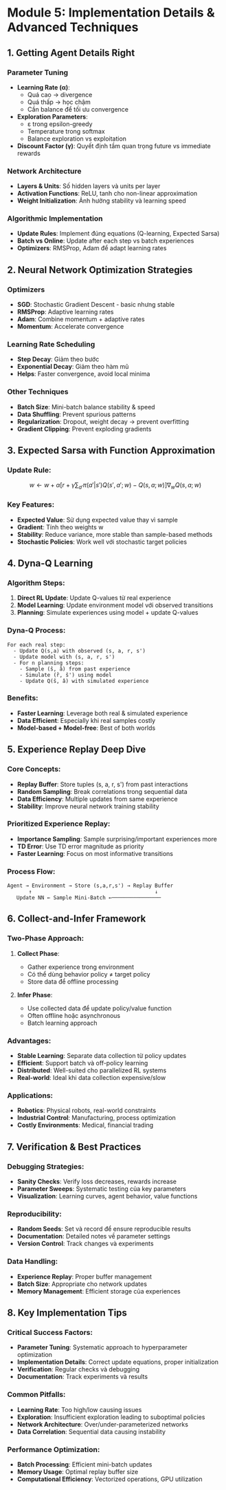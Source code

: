 
# Module 5: Implementation Details & Advanced Techniques

## 1. Getting Agent Details Right

### Parameter Tuning
- **Learning Rate (α)**: 
  - Quá cao → divergence
  - Quá thấp → học chậm
  - Cần balance để tối ưu convergence
- **Exploration Parameters**:
  - ε trong epsilon-greedy
  - Temperature trong softmax
  - Balance exploration vs exploitation
- **Discount Factor (γ)**: Quyết định tầm quan trọng future vs immediate rewards

### Network Architecture
- **Layers & Units**: Số hidden layers và units per layer
- **Activation Functions**: ReLU, tanh cho non-linear approximation
- **Weight Initialization**: Ảnh hưởng stability và learning speed

### Algorithmic Implementation
- **Update Rules**: Implement đúng equations (Q-learning, Expected Sarsa)
- **Batch vs Online**: Update after each step vs batch experiences
- **Optimizers**: RMSProp, Adam để adapt learning rates

## 2. Neural Network Optimization Strategies

### Optimizers
- **SGD**: Stochastic Gradient Descent - basic nhưng stable
- **RMSProp**: Adaptive learning rates
- **Adam**: Combine momentum + adaptive rates
- **Momentum**: Accelerate convergence

### Learning Rate Scheduling
- **Step Decay**: Giảm theo bước
- **Exponential Decay**: Giảm theo hàm mũ
- **Helps**: Faster convergence, avoid local minima

### Other Techniques
- **Batch Size**: Mini-batch balance stability & speed
- **Data Shuffling**: Prevent spurious patterns
- **Regularization**: Dropout, weight decay → prevent overfitting
- **Gradient Clipping**: Prevent exploding gradients

## 3. Expected Sarsa with Function Approximation

### Update Rule:
$$w \leftarrow w + \alpha \left[ r + \gamma \sum_{a'} \pi(a'|s') Q(s', a'; w) - Q(s, a; w) \right] \nabla_w Q(s, a; w)$$

### Key Features:
- **Expected Value**: Sử dụng expected value thay vì sample
- **Gradient**: Tính theo weights w
- **Stability**: Reduce variance, more stable than sample-based methods
- **Stochastic Policies**: Work well với stochastic target policies

## 4. Dyna-Q Learning

### Algorithm Steps:
1. **Direct RL Update**: Update Q-values từ real experience
2. **Model Learning**: Update environment model với observed transitions
3. **Planning**: Simulate experiences using model + update Q-values

### Dyna-Q Process:
```
For each real step:
  - Update Q(s,a) with observed (s, a, r, s')
  - Update model with (s, a, r, s')
  - For n planning steps:
    - Sample (ŝ, â) from past experience
    - Simulate (r̂, ŝ') using model
    - Update Q(ŝ, â) with simulated experience
```

### Benefits:
- **Faster Learning**: Leverage both real & simulated experience
- **Data Efficient**: Especially khi real samples costly
- **Model-based + Model-free**: Best of both worlds

## 5. Experience Replay Deep Dive

### Core Concepts:
- **Replay Buffer**: Store tuples (s, a, r, s') from past interactions
- **Random Sampling**: Break correlations trong sequential data
- **Data Efficiency**: Multiple updates from same experience
- **Stability**: Improve neural network training stability

### Prioritized Experience Replay:
- **Importance Sampling**: Sample surprising/important experiences more
- **TD Error**: Use TD error magnitude as priority
- **Faster Learning**: Focus on most informative transitions

### Process Flow:
```
Agent → Environment → Store (s,a,r,s') → Replay Buffer
       ↑                                        ↓
   Update NN ← Sample Mini-Batch ←────────────────
```

## 6. Collect-and-Infer Framework

### Two-Phase Approach:
1. **Collect Phase**: 
   - Gather experience trong environment
   - Có thể dùng behavior policy ≠ target policy
   - Store data để offline processing

2. **Infer Phase**:
   - Use collected data để update policy/value function
   - Often offline hoặc asynchronous
   - Batch learning approach

### Advantages:
- **Stable Learning**: Separate data collection từ policy updates
- **Efficient**: Support batch và off-policy learning
- **Distributed**: Well-suited cho parallelized RL systems
- **Real-world**: Ideal khi data collection expensive/slow

### Applications:
- **Robotics**: Physical robots, real-world constraints
- **Industrial Control**: Manufacturing, process optimization
- **Costly Environments**: Medical, financial trading

## 7. Verification & Best Practices

### Debugging Strategies:
- **Sanity Checks**: Verify loss decreases, rewards increase
- **Parameter Sweeps**: Systematic testing của key parameters
- **Visualization**: Learning curves, agent behavior, value functions

### Reproducibility:
- **Random Seeds**: Set và record để ensure reproducible results
- **Documentation**: Detailed notes về parameter settings
- **Version Control**: Track changes và experiments

### Data Handling:
- **Experience Replay**: Proper buffer management
- **Batch Size**: Appropriate cho network updates
- **Memory Management**: Efficient storage của experiences

## 8. Key Implementation Tips

### Critical Success Factors:
- **Parameter Tuning**: Systematic approach to hyperparameter optimization
- **Implementation Details**: Correct update equations, proper initialization
- **Verification**: Regular checks và debugging
- **Documentation**: Track experiments và results

### Common Pitfalls:
- **Learning Rate**: Too high/low causing issues
- **Exploration**: Insufficient exploration leading to suboptimal policies
- **Network Architecture**: Over/under-parameterized networks
- **Data Correlation**: Sequential data causing instability

### Performance Optimization:
- **Batch Processing**: Efficient mini-batch updates
- **Memory Usage**: Optimal replay buffer size
- **Computational Efficiency**: Vectorized operations, GPU utilization
